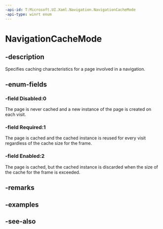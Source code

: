 ```yaml
---
-api-id: T:Microsoft.UI.Xaml.Navigation.NavigationCacheMode
-api-type: winrt enum
---
```


<!-- Enumeration syntax
public enum Windows.UI.Xaml.Navigation.NavigationCacheMode : int
-->

# NavigationCacheMode

## -description
Specifies caching characteristics for a page involved in a navigation.

## -enum-fields
### -field Disabled:0
The page is never cached and a new instance of the page is created on each visit.

### -field Required:1
The page is cached and the cached instance is reused for every visit regardless of the cache size for the frame.

### -field Enabled:2
The page is cached, but the cached instance is discarded when the size of the cache for the frame is exceeded.


## -remarks

## -examples

## -see-also
